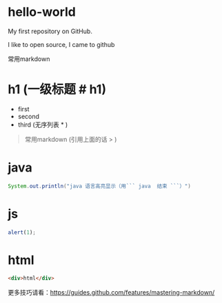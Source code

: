 # hello-world

My first repository on GitHub.


I like to open source, I came to github

常用markdown

# h1 (一级标题 # h1)

* first
* second
* third (无序列表 * )


> 常用markdown (引用上面的话 > )

# java
```java
System.out.println("java 语言高亮显示（用``` java  结束 ```）")
```
# js
```js
alert(1);
```
# html
```html
<div>html</div>
```


更多技巧请看：https://guides.github.com/features/mastering-markdown/
